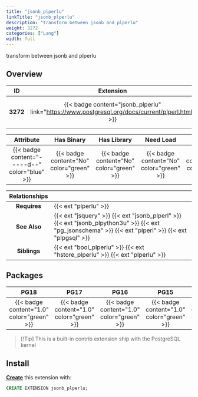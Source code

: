 ```yaml
---
title: "jsonb_plperlu"
linkTitle: "jsonb_plperlu"
description: "transform between jsonb and plperlu"
weight: 3272
categories: ["Lang"]
width: full
---
```


transform between jsonb and plperlu

## Overview

|    ID    | Extension |  Package   | Version |        Category        |           License            |       Language       |
|:--------:|:---------:|:----------:|:-------:|:----------------------:|:----------------------------:|:--------------------:|
| **3272** | {{< badge content="jsonb_plperlu" link="https://www.postgresql.org/docs/current/plperl.html" >}} | {{< ext "jsonb_plperlu" "plperlu" >}} | `1.0` | {{< category "LANG" >}} | {{< license "PostgreSQL" >}} | {{< language "C" >}} |


|  Attribute | Has Binary | Has Library | Need Load | Has DDL | Relocatable | Trusted |
|:----------:|:----------:|:-----------:|:---------:|:-------:|:-----------:|:-------:|
| {{< badge content="-----d--" color="blue" >}} | {{< badge content="No" color="green" >}} | {{< badge content="No" color="green" >}} | {{< badge content="No" color="green" >}} | {{< badge content="Yes" color="green" >}} | {{< badge content="no" color="red" >}} | {{< badge content="no" color="red" >}} |


| **Relationships** |   |
|:-----------------:|:----|
|   **Requires**    | {{< ext "plperlu" >}} |
|   **See Also**    | {{< ext "jsquery" >}} {{< ext "jsonb_plperl" >}} {{< ext "jsonb_plpython3u" >}} {{< ext "pg_jsonschema" >}} {{< ext "plperl" >}} {{< ext "plpgsql" >}} |
|    **Siblings**   | {{< ext "bool_plperlu" >}} {{< ext "hstore_plperlu" >}} {{< ext "plperlu" >}} |


## Packages

| **PG18** | **PG17** | **PG16** | **PG15** | **PG14** |
|:--------:|:--------:|:--------:|:--------:|:--------:|
| {{< badge content="1.0" color="green" >}} | {{< badge content="1.0" color="green" >}} | {{< badge content="1.0" color="green" >}} | {{< badge content="1.0" color="green" >}} | {{< badge content="1.0" color="green" >}} |

> [!Tip] This is a built-in contrib extension ship with the PostgreSQL kernel


## Install

[**Create**](https://ext.pgsty.com/usage/create) this extension with:

```sql
CREATE EXTENSION jsonb_plperlu;
```
